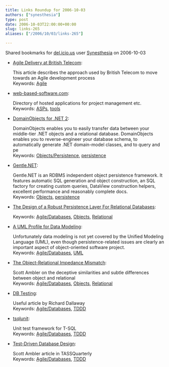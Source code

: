 ```yaml
---
title: Links Roundup for 2006-10-03
authors: ["synesthesia"]
type: post
date: 2006-10-03T22:00:00+00:00
slug: links-265 
aliases: ["/2006/10/03/links-265"]

---
```

Shared bookmarks for [del.icio.us][1] user  [Synesthesia][2] on 2006-10-03

  * [Agile Delivery at British Telecom][3]:
  
    This article describes the approach used by British Telecom to move towards an Agile development process   
    Keywords: [Agile][4]
  * [web-based-software.com][5]:
  
    Directory of hosted applications for project management etc.   
    Keywords: [ASPs][6], [tools][7]
  * [DomainObjects for .NET 2][8]:
  
    DomainObjects enables you to easily transfer data between your middle-tier .NET objects and a relational database. DomainObjects enables you to reverse-engineer your database schema, to automatically generate .NET domain-model classes, and to query and pe   
    Keywords: [Objects/Persistence][9], [persistence][10]
  * [Gentle.NET][11]:
  
    Gentle.NET is an RDBMS independent object persistence framework. It features automatic SQL generation and object construction, an SQL factory for creating custom queries, DataView construction helpers, excellent performance and reasonably complete docs.   
    Keywords: [Objects][12], [persistence][10]
  * [The Design of a Robust Persistence Layer For Relational Databases][13]:
  
       
    Keywords: [Agile/Databases][14], [Objects][12], [Relational][15]
  * [A UML Profile for Data Modeling][16]:
  
    Unfortunately data modeling is not yet covered by the Unified Modeling Language (UML), even though persistence-related issues are clearly an important aspect of object-oriented software project.   
    Keywords: [Agile/Databases][14], [UML][17]
  * [The Object-Relational Impedance Mismatch][18]:
  
    Scott Ambler on the deceptive similarities and subtle differences between object and relational   
    Keywords: [Agile/Databases][14], [Objects][12], [Relational][15]
  * [DB Testing][19]:
  
    Useful article by Richard Dallaway   
    Keywords: [Agile/Databases][14], [TDDD][20]
  * [tsqlunit][21]:
  
    Unit test framework for T-SQL   
    Keywords: [Agile/Databases][14], [TDDD][20]
  * [Test-Driven Database Design][22]:
  
    Scott Ambler article in TASSQuarterly   
    Keywords: [Agile/Databases][14], [TDDD][20]

 [1]: https://del.icio.us/
 [2]: https://del.icio.us/synesthesia
 [3]: https://www.methodsandtools.com/archive/archive.php?id=43 "https://www.methodsandtools.com/archive/archive.php?id=43"
 [4]: https://del.icio.us/synesthesia/Agile
 [5]: https://www.web-based-software.com/ "https://www.web-based-software.com/"
 [6]: https://del.icio.us/synesthesia/ASPs
 [7]: https://del.icio.us/synesthesia/tools
 [8]: https://domainobjects.sourceforge.net/ "https://domainobjects.sourceforge.net/"
 [9]: https://del.icio.us/synesthesia/Objects/Persistence
 [10]: https://del.icio.us/synesthesia/persistence
 [11]: https://www.mertner.com/confluence/display/Gentle/Home "https://www.mertner.com/confluence/display/Gentle/Home"
 [12]: https://del.icio.us/synesthesia/Objects
 [13]: https://www.ambysoft.com/downloads/persistenceLayer.pdf "https://www.ambysoft.com/downloads/persistenceLayer.pdf"
 [14]: https://del.icio.us/synesthesia/Agile/Databases
 [15]: https://del.icio.us/synesthesia/Relational
 [16]: https://www.agiledata.org/essays/umlDataModelingProfile.html "https://www.agiledata.org/essays/umlDataModelingProfile.html"
 [17]: https://del.icio.us/synesthesia/UML
 [18]: https://www.agiledata.org/essays/impedanceMismatch.html "https://www.agiledata.org/essays/impedanceMismatch.html"
 [19]: https://www.dallaway.com/acad/dbunit.html#bust "https://www.dallaway.com/acad/dbunit.html#bust"
 [20]: https://del.icio.us/synesthesia/TDDD
 [21]: https://tsqlunit.sourceforge.net/tsqlunit_cookbook.htm "https://tsqlunit.sourceforge.net/tsqlunit_cookbook.htm"
 [22]: https://www.tassq.org/quarterly/docs/tassq_magazine-0609.pdf "https://www.tassq.org/quarterly/docs/tassq_magazine-0609.pdf"